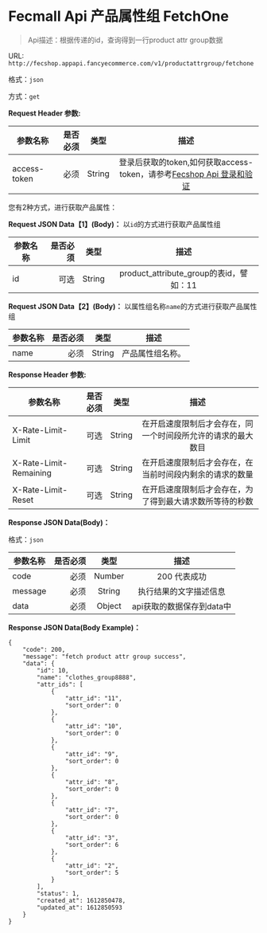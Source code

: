 Fecmall Api 产品属性组 FetchOne
=================

> Api描述：根据传递的id，查询得到一行product attr group数据


URL: `http://fecshop.appapi.fancyecommerce.com/v1/productattrgroup/fetchone`

格式：`json`

方式：`get`

**Request Header 参数:**


| 参数名称        | 是否必须    |  类型       |  描述     |
| ----------------| -----:      | :----:      |:----:     |
| access-token    | 必须        |   String    | 登录后获取的token,如何获取access-token，请参考[Fecshop Api 登录和验证](fecshop-api-login-and-verification.md)|

您有2种方式，进行获取产品属性：

**Request JSON Data【1】(Body)：** 以`id`的方式进行获取产品属性组

| 参数名称        | 是否必须    |  类型       |  描述     |
| ----------------| -----:      | :----:      |:----:     |
| id              | 可选        |   String    | product_attribute_group的表id，譬如：11|

**Request JSON Data【2】(Body)：** 以属性组名称`name`的方式进行获取产品属性组

| 参数名称        | 是否必须    |  类型       |  描述     |
| ----------------| -----:      | :----:      |:----:     |
| name              | 必须        |   String    | 产品属性组名称。|

**Response Header 参数:**


| 参数名称                    | 是否必须    |  类型       |  描述     |
| ----------------------------| -----:      | :----:      |:----:     |
| X-Rate-Limit-Limit          | 可选        |   String    | 在开启速度限制后才会存在，同一个时间段所允许的请求的最大数目|
| X-Rate-Limit-Remaining      | 可选        |   String    | 在开启速度限制后才会存在，在当前时间段内剩余的请求的数量|
| X-Rate-Limit-Reset          | 可选        |   String    | 在开启速度限制后才会存在，为了得到最大请求数所等待的秒数|



**Response JSON Data(Body)：**

格式：`json`

| 参数名称        | 是否必须    |  类型       |  描述        |
| ----------------| -----:      | :----:      |:----:        | 
| code            | 必须        |   Number    | 200 代表成功 |
| message         | 必须        |   String    | 执行结果的文字描述信息  |
| data            | 必须        |   Object    | api获取的数据保存到data中  |

**Response JSON Data(Body Example)：**

```
{
    "code": 200,
    "message": "fetch product attr group success",
    "data": {
        "id": 10,
        "name": "clothes_group8888",
        "attr_ids": [
            {
                "attr_id": "11",
                "sort_order": 0
            },
            {
                "attr_id": "10",
                "sort_order": 0
            },
            {
                "attr_id": "9",
                "sort_order": 0
            },
            {
                "attr_id": "8",
                "sort_order": 0
            },
            {
                "attr_id": "7",
                "sort_order": 0
            },
            {
                "attr_id": "3",
                "sort_order": 6
            },
            {
                "attr_id": "2",
                "sort_order": 5
            }
        ],
        "status": 1,
        "created_at": 1612850478,
        "updated_at": 1612850593
    }
}
```














































